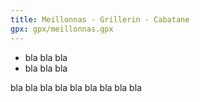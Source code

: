 ```yaml
---
title: Meillonnas - Grillerin - Cabatane
gpx: gpx/meillonnas.gpx
---
```


* bla bla bla
* bla bla bla

bla bla bla
bla bla bla
bla bla bla
